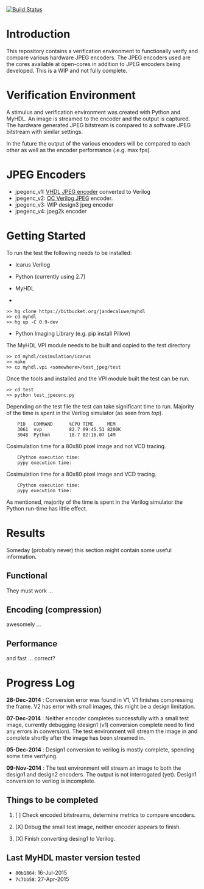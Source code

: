 
[![Build Status](https://travis-ci.org/cfelton/test_jpeg.svg?branch=master)](https://travis-ci.org/cfelton/test_jpeg)
 

Introduction
============
This repository contains a verification environment to functionally
verify and compare various hardware JPEG encoders.  The 
JPEG encoders used are the cores available at open-cores in addition
to JPEG encoders being developed.  This is a WIP and not fully 
complete.


Verification Environment
========================
A stimulus and verification environment was created with Python and
MyHDL.  An image is streamed to the encoder and the output is captured.
The hardware generated JPEG bitstream is compared to a software JPEG bitstream 
with similar settings.

In the future the output of the various encoders will be compared to 
each other as well as the encoder performance (.e.g. max fps).


JPEG Encoders
=============

   - jpegenc_v1: [VHDL JPEG encoder](http://opencores.org/project,mkjpeg) converted to Verilog
   - jpegenc_v2: [OC Verilog JPEG](http://opencores.org/project,jpegencode) encoder.
   - jpegenc_v3: WIP design3 jpeg encoder
   - jpegenc_v4: <future> jpeg2k encoder

<!-- (@todo: the above need better names?) -->


Getting Started
===============
To run the test the following needs to be installed:

  * Icarus Verilog
  
  * Python (currently using 2.7)
  
  * MyHDL
  * 
  ```
  >> hg clone https://bitbucket.org/jandecaluwe/myhdl
  >> cd myhdl
  >> hg up -C 0.9-dev
  ```
  
  * Python Imaging Library (e.g. pip install Pillow)


The MyHDL VPI module needs to be built and copied to the  test 
directory.

```
>> cd myhdl/cosimulation/icarus
>> make 
>> cp myhdl.vpi <somewhere>/test_jpeg/test
```  

Once the tools and installed and the VPI module built the test can
be run.

```
>> cd test
>> python test_jpecenc.py
```

Depending on the test file the test can take significant time to run.
Majority of the time is spent in the Verilog simulator (as seen from
*top*).  

<!-- 
MyHDL has some inefficiencies with Icarus
([Icarus Cosimulation](http://docs.myhdl.org/en/latest/manual/cosimulation.html#icarus-verilog)).
-->

<!--
    limited capture no tracing
    10:  
    20:
    100: 

    limited capture Verilog tracing
           Total   V1    V2
    100:   5.8     3.24  5.19
    200:   6.7     3.53  6.15
    400:   9.5     4.00  8.89
    800:                 14.03
    1000:
-->

```
    PID   COMMAND      %CPU TIME     MEM    
    3061  vvp          82.7 09:45.51 8200K  
    3048  Python       18.7 02:16.07 14M   
```

Cosimulation time for a 80x80 pixel image and not VCD tracing.
 
``` 
    CPython execution time:
    pypy execution time:
```

Cosimulation time for a 80x80 pixel image and VCD tracing.

```
    CPython execution time:
    pypy execution time:
```

As mentioned, majority of the time is spent in the Verilog 
simulator the Python run-time has little effect.


Results
=======
Someday (probably never) this section might contain some useful information.


Functional
----------
They must work ...


Encoding (compression)
----------------------
awesomely ...


Performance
-----------
and fast ... correct?


Progress Log
==============
 
   **28-Dec-2014** : Conversion error was found in V1, V1 finishes
     compressing the frame.  V2 has error with small images, this 
     might be a design limitation.

   **07-Dec-2014** : Neither encoder completes successfully with a 
     small test image, currently debugging (design1 (v1) conversion 
     complete need to find any errors in conversion).  The test 
     environment will stream the image in and complete shortly after 
     the image has been streamed in.

   **05-Dec-2014** : Design1 conversion to verilog is mostly complete, 
     spending some time verifying.

   **09-Nov-2014** : The test environment will stream an image to both
     the design1 and design2 encoders.  The output is not interrogated
     (yet).  Design1 conversion to verilog is incomplete.


Things to be completed
----------------------

   1. [ ] Check encoded bitstreams, determine metrics to compare 
          encoders.

   1. [X] Debug the small test image, neither encoder appears to
          finish.

   1. [X] Finish converting desing1 to Verilog.
    
   
Last MyHDL master version tested
--------------------------------
   - `80b1864`: 16-Jul-2015
   - `7c7bb58`: 27-Apr-2015



